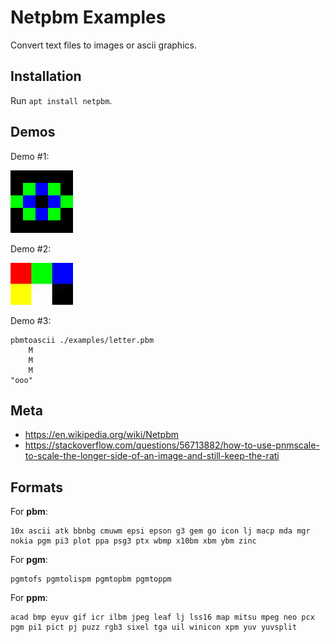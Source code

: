 
# Netpbm Examples

Convert text files to images or ascii graphics.

## Installation

Run `apt install netpbm`.

## Demos

Demo #1:

![demo image #1](./demos/art.jpg)

Demo #2:

![demo image #2](./demos/scale.jpg)

Demo #3:

```text
pbmtoascii ./examples/letter.pbm
    M
    M
    M
"ooo"
```

## Meta

 - https://en.wikipedia.org/wiki/Netpbm
 - https://stackoverflow.com/questions/56713882/how-to-use-pnmscale-to-scale-the-longer-side-of-an-image-and-still-keep-the-rati

## Formats

For **pbm**:

```text
10x ascii atk bbnbg cmuwm epsi epson g3 gem go icon lj macp mda mgr nokia pgm pi3 plot ppa psg3 ptx wbmp x10bm xbm ybm zinc
```

For **pgm**:

```text
pgmtofs pgmtolispm pgmtopbm pgmtoppm
```

For **ppm**:

```text
acad bmp eyuv gif icr ilbm jpeg leaf lj lss16 map mitsu mpeg neo pcx pgm pi1 pict pj puzz rgb3 sixel tga uil winicon xpm yuv yuvsplit
```

